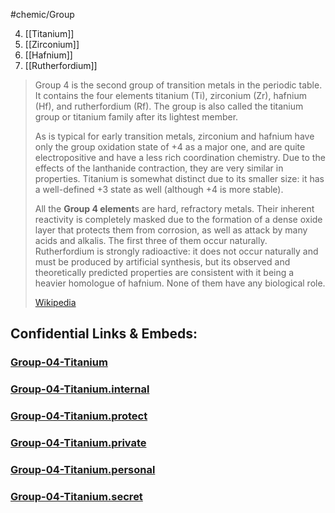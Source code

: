 ﻿---
type: ElementGroup
---
#chemic/Group 

4) [[Titanium]]
5) [[Zirconium]]
6) [[Hafnium]]
7) [[Rutherfordium]]


> Group 4 is the second group of transition metals in the periodic table. It contains the four elements titanium (Ti), zirconium (Zr), hafnium (Hf), and rutherfordium (Rf). The group is also called the titanium group or titanium family after its lightest member.
>
> As is typical for early transition metals, zirconium and hafnium have only the group oxidation state of +4 as a major one, and are quite electropositive and have a less rich coordination chemistry. Due to the effects of the lanthanide contraction, they are very similar in properties. Titanium is somewhat distinct due to its smaller size: it has a well-defined +3 state as well (although +4 is more stable).
>
> All the **Group 4 element**s are hard, refractory metals. Their inherent reactivity is completely masked due to the formation of a dense oxide layer that protects them from corrosion, as well as attack by many acids and alkalis. The first three of them occur naturally. Rutherfordium is strongly radioactive: it does not occur naturally and must be produced by artificial synthesis, but its observed and theoretically predicted properties are consistent with it being a heavier homologue of hafnium. None of them have any biological role.
>
> [Wikipedia](https://en.wikipedia.org/wiki/Group%204%20element)



## Confidential Links & Embeds: 

### [Group-04-Titanium](/_public/chemic/chemic~Elements/Group-04-Titanium.md) 

### [Group-04-Titanium.internal](/_internal/chemic/chemic~Elements/Group-04-Titanium.internal.md) 

### [Group-04-Titanium.protect](/_protect/chemic/chemic~Elements/Group-04-Titanium.protect.md) 

### [Group-04-Titanium.private](/_private/chemic/chemic~Elements/Group-04-Titanium.private.md) 

### [Group-04-Titanium.personal](/_personal/chemic/chemic~Elements/Group-04-Titanium.personal.md) 

### [Group-04-Titanium.secret](/_secret/chemic/chemic~Elements/Group-04-Titanium.secret.md) 
